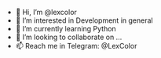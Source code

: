 - 👋 Hi, I’m @lexcolor
- 👀 I’m interested in Development in general
- 🌱 I’m currently learning Python
- 💞️ I’m looking to collaborate on ...
- 📫 Reach me in Telegram: @LexColor

<!---
lexcolor/lexcolor is a ✨ special ✨ repository because its `README.md` (this file) appears on your GitHub profile.
You can click the Preview link to take a look at your changes.
--->
